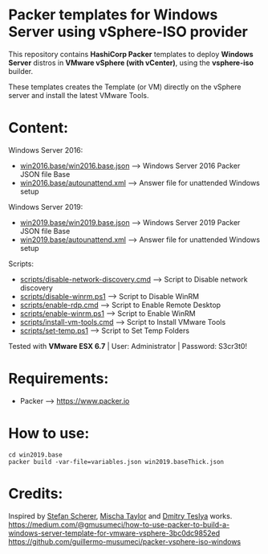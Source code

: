 # Packer templates for Windows Server using vSphere-ISO provider

This repository contains **HashiCorp Packer** templates to deploy **Windows Server** distros in **VMware vSphere (with vCenter)**, using the **vsphere-iso** builder.

These templates creates the Template (or VM) directly on the vSphere server and install the latest VMware Tools.

# Content: #

Windows Server 2016:
* [win2016.base/win2016.base.json](./win2016.base/win2016.base.json) --> Windows Server 2016 Packer JSON file Base
* [win2016.base/autounattend.xml](./win2016.base/autounattend.xml) --> Answer file for unattended Windows setup

Windows Server 2019:
* [win2019.base/win2019.base.json](./win2019.base/win2019.base.json) --> Windows Server 2019 Packer JSON file Base
* [win2019.base/autounattend.xml](./win2019.base/autounattend.xml) --> Answer file for unattended Windows setup

Scripts:
* [scripts/disable-network-discovery.cmd](./scripts/disable-network-discovery.cmd) --> Script to Disable network discovery
* [scripts/disable-winrm.ps1](./scripts/disable-winrm.ps1) --> Script to Disable WinRM
* [scripts/enable-rdp.cmd](./scripts/enable-rdp.cmd) --> Script to Enable Remote Desktop
* [scripts/enable-winrm.ps1](./scripts/enable-winrm.ps1) --> Script to Enable WinRM
* [scripts/install-vm-tools.cmd](./scripts/install-vm-tools.cmd) --> Script to Install VMware Tools
* [scripts/set-temp.ps1](./scripts/set-temp.ps1) --> Script to Set Temp Folders

Tested with **VMware ESX 6.7** | User: Administrator | Password: S3cr3t0!

# Requirements: #

* Packer --> https://www.packer.io

# How to use: #

```script
cd win2019.base
packer build -var-file=variables.json win2019.baseThick.json
```

# Credits: #

Inspired by [Stefan Scherer](https://github.com/StefanScherer/packer-windows), [Mischa Taylor](https://sheska.com/automating-windows-server-2016-installs) and [Dmitry Teslya](https://dteslya.engineer/automation/2018-12-20-creating_vm_templates_with_packer) works.
https://medium.com/@gmusumeci/how-to-use-packer-to-build-a-windows-server-template-for-vmware-vsphere-3bc0dc9852ed
https://github.com/guillermo-musumeci/packer-vsphere-iso-windows
